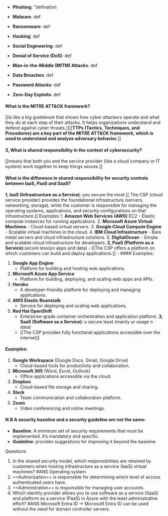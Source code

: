 ### 
  
- **Phishing**: <spam title=" Fake emails or messages that trick you into giving personal info like passwords or credit card numbers.">"defination</spam>
- **Malware**:  <spam title="Harmful software like viruses or spyware that damages your devices or steals data.">def</spam>
    
- **Ransomware**: <spam title="A type of malware that locks your files or computer until you pay money to get them back.">def</spam>
    
- **Hacking**: <spam title="When someone breaks into your system or account without permission.">def</spam>
    
- **Social Engineering**: <spam title="Tricking people into sharing private info by pretending to be trustworthy.">def</spam>
    
- **Denial of Service (DoS)**: <spam title=" Overloading a website or network to make it stop working.">def</spam>
    
- **Man-in-the-Middle (MITM) Attacks**: <spam title="Intercepting communication between two parties to steal data or spy on them.">def</spam>
    
- **Data Breaches**: <spam title="When hackers steal sensitive information from a company or database.">def</spam>
    
- **Password Attacks**: <spam title="Trying to guess or crack your password to gain access to your accounts.">def</spam>
    
- **Zero-Day Exploits**: <spam title="Attacks that take advantage of unknown flaws in software before they're fixed.">def</spam>

#### What is the MITRE ATT&CK framework?

[[Is like a big guidebook that shows how cyber attackers operate and what they do at each step of their attacks. It helps organizations understand and defend against cyber threats.]][[**TTPs (Tactics, Techniques, and Procedures) are a key part of the **MITRE ATT&CK framework**, which is used to understand and analyze adversary behavior.**]]


#### 3, What is shared responsibility in the context of cybersecurity?
[[means that both you and the service provider (like a cloud company or IT system) work together to keep things secure.]]

#### What is the difference in shared responsibility for security controls between IaaS, PaaS and SaaS?
**1, IaaS (Infrastructure as a Service)**: you secure the most 
	[[ The CSP (cloud service provider) provides the foundational infrastructure (servers, networking, storage), while the customer is responsible for managing the operating systems, applications, and security configurations on that infrastructure.]]
	Examples 
	1. **Amazon Web Services (AWS)** EC2
    - Elastic compute instances for running applications.
	2. **Microsoft Azure Virtual Machines**
    - Cloud-based virtual servers.
	3. **Google Cloud Compute Engine**
    - Scalable virtual machines in the cloud.
	4. **IBM Cloud Infrastructure**
    - Bare metal servers and cloud infrastructure solutions.
	5. **DigitalOcean**
    - Simple and scalable cloud infrastructure for developers.
**2, PaaS (Platform as a Service)**:secure less(on apps and data)
	- [[The CSP offers a platform on which customers can build and deploy applications.]]
	- #### Examples:

1. **Google App Engine**
    - Platform for building and hosting web applications.
2. **Microsoft Azure App Service**
    - Platform for building, deploying, and scaling web apps and APIs.
3. **Heroku**
    - A developer-friendly platform for deploying and managing applications.
4. **AWS Elastic Beanstalk**
    - Service for deploying and scaling web applications.
5. **Red Hat OpenShift**
    - Enterprise-grade container orchestration and application platform.
**3, SaaS (Software as a Service)**: u secure least (mainly ur usage n data)
	- [[The CSP provides fully functional applications accessible over the internet]]

#### Examples:

1. **Google Workspace** (Google Docs, Gmail, Google Drive)
    - Cloud-based tools for productivity and collaboration.
2. **Microsoft 365** (Word, Excel, Outlook)
    - Office applications accessible via the cloud.
3. **Dropbox**
    - Cloud-based file storage and sharing.
4. **Slack**
    - Team communication and collaboration platform.
5. **Zoom**
    - Video conferencing and online meetings.
#### N.B A **security baseline** and a **security guideline** are not the same:

- **Baseline**: A minimum set of security requirements that must be implemented. It’s mandatory and specific.
- **Guideline**: provides suggestions for improving it beyond the baseline.


Questions 
1. In the shared security model, which responsibilities are retained by customers when hosting infrastructure as a service (IaaS) virtual machines? #ANS Operating system
2. ==Authorization== is responsible for determining which level of access authenticated users have. 
3. ==Administration== is responsible for managing user accounts.
4. Which identity provider allows you to use software as a service (SaaS) and platform as a service (PaaS) in Azure with the least administrative effort? #ANS Microsoft Entra ID
		-> Microsoft Entra ID can be used without the need for domain controller servers.
